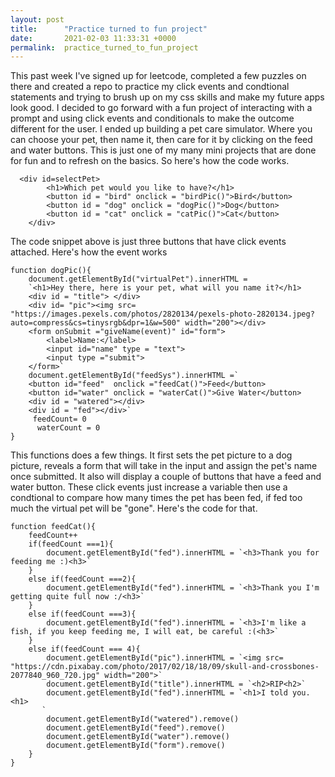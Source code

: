 ```yaml
---
layout: post
title:      "Practice turned to fun project"
date:       2021-02-03 11:33:31 +0000
permalink:  practice_turned_to_fun_project
---
```



This past week I've signed up for leetcode, completed a few puzzles on there and created a repo to practice my click events and condtional statements and trying to brush up on my css skills and make my future apps look good. I decided to go forward with a fun project of interacting with a prompt and using click events and conditionals to make the outcome different for the user. I ended up building a pet care simulator. Where you can choose your pet, then name it, then care for it by clicking on the feed and water buttons.  This is just one of my many mini projects that are done for fun and to refresh on the basics. So here's how the code works. 

```
  <div id=selectPet>
        <h1>Which pet would you like to have?</h1>
        <button id = "bird" onclick = "birdPic()">Bird</button>
        <button id = "dog" onclick = "dogPic()">Dog</button>
        <button id = "cat" onclick = "catPic()">Cat</button>
    </div>
```

The code snippet above is just three buttons that have click events attached. Here's how the event works

```
function dogPic(){
    document.getElementById("virtualPet").innerHTML =
    `<h1>Hey there, here is your pet, what will you name it?</h1>
    <div id = "title"> </div>
    <div id= "pic"><img src= "https://images.pexels.com/photos/2820134/pexels-photo-2820134.jpeg?auto=compress&cs=tinysrgb&dpr=1&w=500" width="200"></div>
    <form onSubmit ="giveName(event)" id="form">
        <label>Name:</label>
        <input id="name" type = "text">
        <input type ="submit">
    </form>`
    document.getElementById("feedSys").innerHTML =`
    <button id="feed"  onclick ="feedCat()">Feed</button>
    <button id="water" onclick = "waterCat()">Give Water</button>
    <div id = "watered"></div>
    <div id = "fed"></div>`
     feedCount= 0
      waterCount = 0
}
```

This functions does a few things. It first sets the pet picture to a dog picture, reveals a form that will take in the input and assign the pet's name once submitted. It also will display a couple of buttons that have a feed and water button. These click events just increase a variable then use a condtional to compare how many times the pet has been fed, if fed too much the virtual pet will be "gone". Here's the code for that. 

```
function feedCat(){
    feedCount++
    if(feedCount ===1){
        document.getElementById("fed").innerHTML = `<h3>Thank you for feeding me :)<h3>`
    }
    else if(feedCount ===2){
        document.getElementById("fed").innerHTML = `<h3>Thank you I'm getting quite full now :/<h3>`
    }
    else if(feedCount ===3){
        document.getElementById("fed").innerHTML = `<h3>I'm like a fish, if you keep feeding me, I will eat, be careful :(<h3>`
    }
    else if(feedCount === 4){
        document.getElementById("pic").innerHTML = `<img src=  "https://cdn.pixabay.com/photo/2017/02/18/18/09/skull-and-crossbones-2077840_960_720.jpg" width="200">`
        document.getElementById("title").innerHTML = `<h2>RIP<h2>`
        document.getElementById("fed").innerHTML = `<h1>I told you.<h1>
       `
        document.getElementById("watered").remove()
        document.getElementById("feed").remove()
        document.getElementById("water").remove()
        document.getElementById("form").remove()
    }
}
```



